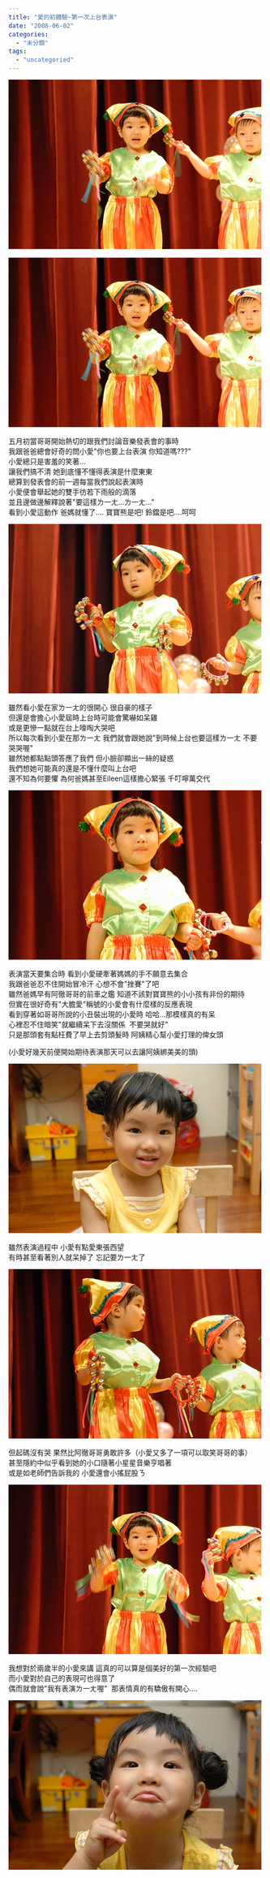 ```yaml
---
title: "愛的初體驗~第一次上台表演"
date: "2008-06-02"
categories: 
  - "未分類"
tags: 
  - "uncategoried"
---
```


![](images/2532848184_86659510fc.jpg)

![](images/2532848184_86659510fc.jpg)  
  
五月初當哥哥開始熱切的跟我們討論音樂發表會的事時  
我跟爸爸總會好奇的問小愛"你也要上台表演 你知道嗎???"  
小愛總只是害羞的笑著…  
讓我們搞不清 她到底懂不懂得表演是什麼東東  
總算到發表會的前一週每當我們說起表演時  
小愛便會舉起她的雙手彷若下雨般的滴落  
並且邊做邊解釋說著"要這樣ㄌ一ㄤ…ㄌ一ㄤ…"  
看到小愛這動作 爸媽就懂了…. 寶寶熊是吧! 鈴鐺是吧….呵呵  

![](images/2532031829_976d9e07b6.jpg)  
  
雖然看小愛在家ㄌ一ㄤ的很開心 很自豪的樣子  
但還是會擔心小愛屆時上台時可能會驚嚇如呆雞  
或是更慘一點就在台上嚎啕大哭吧  
所以每次看到小愛在那ㄌ一ㄤ 我們就會跟她說"到時候上台也要這樣ㄌ一ㄤ 不要哭哭喔"  
雖然她都點點頭答應了我們 但小臉卻顯出一絲的疑惑  
我們想她可能真的還是不懂什麼叫上台吧  
還不知為何要懼 為何爸媽甚至Eileen這樣擔心緊張 千叮嚀萬交代  
  
![](images/2532032041_0e5027f45f.jpg)  
  
表演當天要集合時 看到小愛硬牽著媽媽的手不願意去集合  
我跟爸爸忍不住開始冒冷汗 心想不會"挫賽"了吧  
雖然爸媽早有阿徹哥哥的前車之鑑 知道不該對寶寶熊的小小孩有非份的期待  
但實在很好奇有"大膽愛"稱號的小愛會有什麼樣的反應表現  
看到穿著如哥哥所說的小丑裝出現的小愛時 哈哈…那模樣真的有呆  
心裡忍不住暗笑"就繼續呆下去沒關係  不要哭就好"  
只是那頭套有點枉費了早上去剪頭髮時 阿姨精心幫小愛打理的俾女頭  
  
(小愛好幾天前便開始期待表演那天可以去讓阿姨綁美美的頭)  
  
![](images/2532033355_25eb2138e1.jpg)  
  
雖然表演過程中 小愛有點愛東張西望  
有時甚至看著別人就呆掉了 忘記要ㄌ一ㄤ了  
  
![](images/2532031641_177c1ca3da.jpg)  
  
但起碼沒有哭 果然比阿徹哥哥勇敢許多（小愛又多了一項可以取笑哥哥的事）  
甚至隱約中似乎看到她的小口隨著小星星音樂亨唱著  
或是如老師們告訴我的 小愛還會小搖屁股ㄋ  
  
![](images/2532848378_f5bd138d6a.jpg)  
  
我想對於兩歲半的小愛來講 這真的可以算是個美好的第一次經驗吧  
而小愛對於自己的表現可也得意了  
偶而就會說"我有表演ㄌ一ㄤ喔"  那表情真的有驕傲有開心….  
  
![](images/2532849928_f987873378.jpg)
